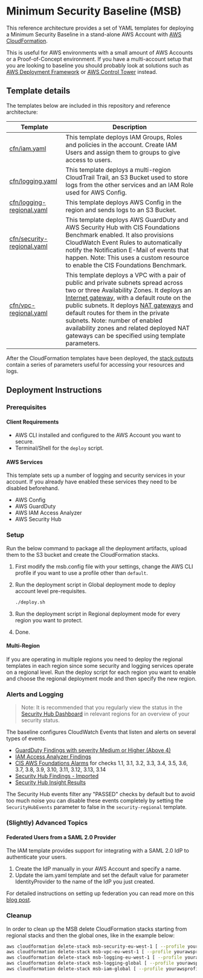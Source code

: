 # Minimum Security Baseline (MSB)

This reference architecture provides a set of YAML templates for deploying a Minimum Security Baseline in a stand-alone AWS Account with [AWS CloudFormation](https://aws.amazon.com/cloudformation/).

This is useful for AWS environments with a small amount of AWS Accounts or a Proof-of-Concept environment.
If you have a multi-account setup that you are looking to baseline you should probably look at solutions such as [AWS Deployment Framework](https://github.com/awslabs/aws-deployment-framework) or [AWS Control Tower](https://aws.amazon.com/controltower/) instead.

## Template details

The templates below are included in this repository and reference architecture:

| Template                                                 | Description                                                                                                                                                                                                                                                                                                                                                                                                                                                                                                                                                       |
| -------------------------------------------------------- | ----------------------------------------------------------------------------------------------------------------------------------------------------------------------------------------------------------------------------------------------------------------------------------------------------------------------------------------------------------------------------------------------------------------------------------------------------------------------------------------------------------------------------------------------------------------- |
| [cfn/iam.yaml](cfn/iam.yaml)                             | This template deploys IAM Groups, Roles and policies in the account. Create IAM Users and assign them to groups to give access to users.                                                                                                                                                                                                                                                                                                                                                                                                                          |
| [cfn/logging.yaml](cfn/logging.yaml)                     | This template deploys a multi-region CloudTrail Trail, an S3 Bucket used to store logs from the other services and an IAM Role used for AWS Config.                                                                                                                                                                                                                                                                                                                                                                                                               |
| [cfn/logging-regional.yaml](cfn/logging-regional.yaml)   | This template deploys AWS Config in the region and sends logs to an S3 Bucket.                                                                                                                                                                                                                                                                                                                                                                                                                                                                                    |
| [cfn/security-regional.yaml](cfn/security-regional.yaml) | This template deploys AWS GuardDuty and AWS Security Hub with CIS Foundations Benchmark enabled. It also provisions CloudWatch Event Rules to automatically notify the Notification E-Mail of events that happen. Note: This uses a custom resource to enable the CIS Foundations Benchmark.                                                                                                                                                                                                                                                                      |
| [cfn/vpc-regional.yaml](cfn/vpc-regional.yaml)           | This template deploys a VPC with a pair of public and private subnets spread across two or three Availability Zones. It deploys an [Internet gateway](http://docs.aws.amazon.com/AmazonVPC/latest/UserGuide/VPC_Internet_Gateway.html), with a default route on the public subnets. It deploys [NAT gateways](https://docs.aws.amazon.com/vpc/latest/userguide/vpc-nat-gateway.html) and default routes for them in the private subnets. Note: number of enabled availability zones and related deployed NAT gateways can be specified using template parameters. |

After the CloudFormation templates have been deployed, the [stack outputs](http://docs.aws.amazon.com/AWSCloudFormation/latest/UserGuide/outputs-section-structure.html) contain a series of parameters useful for accessing your resources and logs.

## Deployment Instructions

### Prerequisites

#### Client Requirements

- AWS CLI installed and configured to the AWS Account you want to secure.
- Terminal/Shell for the `deploy` script.

#### AWS Services

This template sets up a number of logging and security services in your account. If you already have enabled these services they need to be disabled beforehand.

- AWS Config
- AWS GuardDuty
- AWS IAM Access Analyzer
- AWS Security Hub

### Setup

Run the below command to package all the deployment artifacts, upload them to the S3 bucket and create the CloudFormation stacks.

1. First modify the msb.config file with your settings, change the AWS CLI profile if you want to use a profile other than `default`.
2. Run the deployment script in Global deployment mode to deploy account level pre-requisites.

   ```sh
   ./deploy.sh
   ```

3. Run the deployment script in Regional deployment mode for every region you want to protect.
4. Done.

#### Multi-Region

If you are operating in multiple regions you need to deploy the regional templates in each region since some security and logging services operate on a regional level.
Run the deploy script for each region you want to enable and choose the regional deployment mode and then specify the new region.

### Alerts and Logging

> Note: It is recommended that you regularly view the status in the [Security Hub Dashboard](console.aws.amazon.com/securityhub/home) in relevant regions for an overview of your security status.

The baseline configures CloudWatch Events that listen and alerts on several types of events.

- [GuardDuty Findings with severity Medium or Higher (Above 4)](https://docs.aws.amazon.com/guardduty/latest/ug/guardduty_findings.html)
- [IAM Access Analyzer Findings](https://docs.aws.amazon.com/IAM/latest/UserGuide/access-analyzer-findings.html)
- [CIS AWS Foundations Alarms](https://docs.aws.amazon.com/securityhub/latest/userguide/securityhub-cis-controls.html) for checks 1.1, 3.1, 3.2, 3.3, 3.4, 3.5, 3.6, 3.7, 3.8, 3.9, 3.10, 3.11, 3.12, 3.13, 3.14
- [Security Hub Findings - Imported](https://docs.aws.amazon.com/securityhub/latest/userguide/securityhub-cloudwatch-events.html#securityhub-cwe-integration-types)
- [Security Hub Insight Results](https://docs.aws.amazon.com/securityhub/latest/userguide/securityhub-cloudwatch-events.html#securityhub-cwe-integration-types)

The Security Hub events filter any "PASSED" checks by default but to avoid too much noise you can disable these events completely by setting the `SecurityHubEvents` parameter to false in the `security-regional` template.

### (Slightly) Advanced Topics

#### Federated Users from a SAML 2.0 Provider

The IAM template provides support for integrating with a SAML 2.0 IdP to authenticate your users.

1. Create the IdP manually in your AWS Account and specify a name.
2. Update the iam.yaml template and set the default value for parameter IdentityProvider to the name of the IdP you just created.

For detailed instructions on setting up federation you can read more on this [blog post](https://aws.amazon.com/blogs/security/aws-federated-authentication-with-active-directory-federation-services-ad-fs/).

### Cleanup

In order to clean up the MSB delete CloudFormation stacks starting from regional stacks and then the global ones, like in the example below:

```sh
aws cloudformation delete-stack msb-security-eu-west-1 [ --profile yourawsprofile ]
aws cloudformation delete-stack msb-vpc-eu-west-1 [ --profile yourawsprofile ]
aws cloudformation delete-stack msb-logging-eu-west-1 [ --profile yourawsprofile ]
aws cloudformation delete-stack msb-logging-global [ --profile yourawsprofile ]
aws cloudformation delete-stack msb-iam-global [ --profile yourawsprofile ]
```
